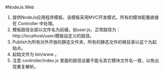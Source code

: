 #NodeJs.Web
1. 提供NodeJs应用程序模板，该模板采用MVC开发模式，所有的模块配置直接在 Controller 中处理。
2. 模板路径全部以文件名为前缀，如user.js，正常路径为：http://localhost/user/模板自定义的路径。
3. Publish为所有对外开放的静态文件夹，所有的静态文件的根目录以这个为起始点。
4. 起始文件为 bin/www 。
5. 注意 controller/index.js 里面的路径设置不能与其它模块文件名一致，以免出现重复解析。